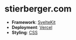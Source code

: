 # stierberger.com

- **Framework**: [SvelteKit](https://kit.svelte.dev/)
- **Deployment**: [Vercel](https://vercel.com)
- **Styling**: [CSS](https://www.youtube.com/watch?v=dQw4w9WgXcQ)
